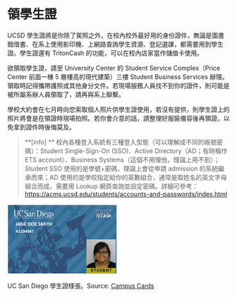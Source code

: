 # 領學生證

UCSD 學生證將是你除了駕照之外，在校內校外最好用的身份證件，無論是圖書館借書、在系上使用影印機、上網路查詢學生資源、登記選課，都需要用到學生證。學生證還有 TritonCash 的功能，可以在校內店家當作儲值卡使用。

欲領取學生證，請至 University Center 的 Student Service Complex（Price Center 前面一棟 5 層樓高的現代建築）三樓 Student Business Services 辦理。領取時記得攜帶護照或其他身分文件。若現場服務人員找不到你的證件，則可能是被所屬系辦人員領取了，請再與系上聯繫。

學校大約會在七月時向您索取個人照片供學生證使用，若沒有提供，則學生證上的照片將會是在領證時現場拍照。若你會介意的話，請整理好服裝儀容後再領證，以免拿到證件時後悔莫及。

> **[info] **
> 校內各種登入系統有三種登入型態（可以理解成不同的帳號密碼）：Student Single-Sign-On (SSO)、Active Directory（AD；有時稱作 ETS account）、Business Systems（這個不用理他，理論上用不到）；Student SSO 使用的是學號+密碼，理論上會從申請 admission 的系統繼承而來；AD 使用的是學校指定給你的英數組合，通常是取姓名的英文字母組合而成，需要用 Lookup 網頁查詢並設定密碼。詳細可參考：https://acms.ucsd.edu/students/accounts-and-passwords/index.html

![Student ID](/img/studentid.jpg)

UC San Diego 學生證樣張。Source: [Campus Cards](https://students.ucsd.edu/finances/campus-cards/)

